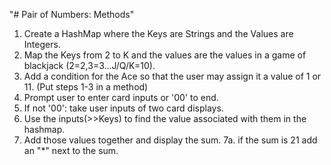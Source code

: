 "# Pair of Numbers: Methods" 
1. Create a HashMap where the Keys are Strings and the
Values are Integers. 
2. Map the Keys from 2 to K and the values are the 
values in a game of blackjack (2=2,3=3...J/Q/K=10).
3. Add a condition for the Ace so that the user may assign
it a value of 1 or 11. (Put steps 1-3 in a method)
4. Prompt user to enter card inputs or '00' to end. 
5. If not '00': take user inputs of two card displays.
6. Use the inputs(>>Keys) to find the value associated with
them in the hashmap.
7. Add those values together and display the sum.
	7a. if the sum is 21 add an "*" next to the sum.

